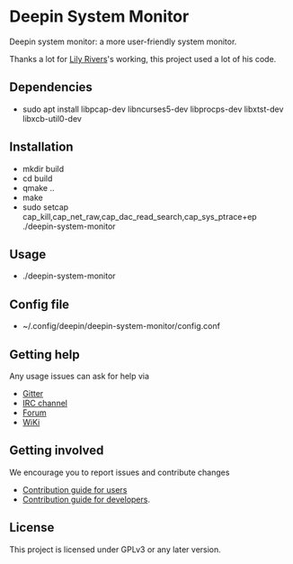 # Deepin System Monitor

Deepin system monitor: a more user-friendly system monitor.

Thanks a lot for [Lily Rivers](https://github.com/VioletDarkKitty/system-monitor)'s working, this project used a lot of his code.

## Dependencies

* sudo apt install libpcap-dev libncurses5-dev libprocps-dev libxtst-dev libxcb-util0-dev

## Installation

* mkdir build
* cd build
* qmake ..
* make
* sudo setcap cap_kill,cap_net_raw,cap_dac_read_search,cap_sys_ptrace+ep ./deepin-system-monitor

## Usage

* ./deepin-system-monitor

## Config file

* ~/.config/deepin/deepin-system-monitor/config.conf

## Getting help

Any usage issues can ask for help via

* [Gitter](https://gitter.im/orgs/linuxdeepin/rooms)
* [IRC channel](https://webchat.freenode.net/?channels=deepin)
* [Forum](https://bbs.deepin.org)
* [WiKi](http://wiki.deepin.org/)

## Getting involved

We encourage you to report issues and contribute changes

* [Contribution guide for users](http://wiki.deepin.org/index.php?title=Contribution_Guidelines_for_Users)
* [Contribution guide for developers](http://wiki.deepin.org/index.php?title=Contribution_Guidelines_for_Developers).

## License

This project is licensed under GPLv3 or any later version.
